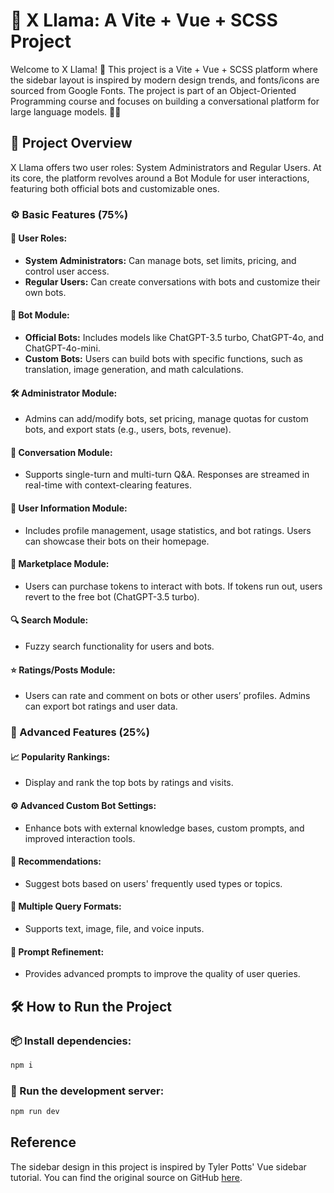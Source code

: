 # 🦙 X Llama: A Vite + Vue + SCSS Project

Welcome to X Llama! 🦙 This project is a Vite + Vue + SCSS platform where the sidebar layout is inspired by modern design trends, and fonts/icons are sourced from Google Fonts. The project is part of an Object-Oriented Programming course and focuses on building a conversational platform for large language models. 💬🤖

## 🚀 Project Overview

X Llama offers two user roles: System Administrators and Regular Users. At its core, the platform revolves around a Bot Module for user interactions, featuring both official bots and customizable ones.

### ⚙️ Basic Features (75%)

#### 👥 User Roles:
- **System Administrators:** Can manage bots, set limits, pricing, and control user access.
- **Regular Users:** Can create conversations with bots and customize their own bots.

#### 🤖 Bot Module:
- **Official Bots:** Includes models like ChatGPT-3.5 turbo, ChatGPT-4o, and ChatGPT-4o-mini.
- **Custom Bots:** Users can build bots with specific functions, such as translation, image generation, and math calculations.

#### 🛠️ Administrator Module:
- Admins can add/modify bots, set pricing, manage quotas for custom bots, and export stats (e.g., users, bots, revenue).

#### 💬 Conversation Module:
- Supports single-turn and multi-turn Q&A. Responses are streamed in real-time with context-clearing features.

#### 👤 User Information Module:
- Includes profile management, usage statistics, and bot ratings. Users can showcase their bots on their homepage.

#### 💸 Marketplace Module:
- Users can purchase tokens to interact with bots. If tokens run out, users revert to the free bot (ChatGPT-3.5 turbo).

#### 🔍 Search Module:
- Fuzzy search functionality for users and bots.

#### ⭐ Ratings/Posts Module:
- Users can rate and comment on bots or other users’ profiles. Admins can export bot ratings and user data.

### 🌟 Advanced Features (25%)

#### 📈 Popularity Rankings:
- Display and rank the top bots by ratings and visits.

#### ⚙️ Advanced Custom Bot Settings:
- Enhance bots with external knowledge bases, custom prompts, and improved interaction tools.

#### 🧠 Recommendations:
- Suggest bots based on users' frequently used types or topics.

#### 📁 Multiple Query Formats:
- Supports text, image, file, and voice inputs.

#### 🔧 Prompt Refinement:
- Provides advanced prompts to improve the quality of user queries.

## 🛠️ How to Run the Project

### 📦 Install dependencies:
```bash
npm i
```
### 🚀 Run the development server:
```bash
npm run dev
```

## Reference
The sidebar design in this project is inspired by Tyler Potts' Vue sidebar tutorial. You can find the original source on GitHub [here](https://github.com/TylerPottsDev/yt-vue-sidebar).
